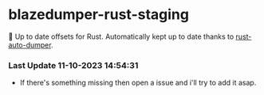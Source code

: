 # blazedumper-rust-staging

🚀 Up to date offsets for Rust. Automatically kept up to date thanks to [rust-auto-dumper](https://github.com/Akandesh/rust-auto-dumper).


### Last Update 11-10-2023 14:54:31
- If there's something missing then open a issue and i'll try to add it asap.